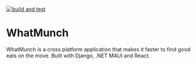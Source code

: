 [![build and test](https://github.com/clashmar/WhatMunch/actions/workflows/dotnet.yml/badge.svg)](https://github.com/clashmar/WhatMunch/actions/workflows/dotnet.yml)

# WhatMunch
WhatMunch is a cross platform application that makes it faster to find good eats on the move. Built with Django, .NET MAUI and React.
